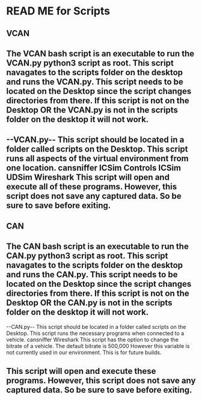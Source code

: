 # READ ME for Scripts

## VCAN 
The VCAN bash script is an executable to run the VCAN.py python3 script as root.
This script navagates to the scripts folder on the desktop and runs the VCAN.py.
This script needs to be located on the Desktop since the script changes directories from there.
If this script is not on the Desktop OR the VCAN.py is not in the scripts folder on the desktop it will not work.
--------------------------------------------------
--VCAN.py--
This script should be located in a folder called scripts on the Desktop.
This script runs all aspects of the virtual environment from one location.
cansniffer
ICSim Controls
ICSim
UDSim
Wireshark
This script will open and execute all of these programs.
However, this script does not save any captured data. So be sure to save before exiting.
--------------------------------------------------

## CAN
The CAN bash script is an executable to run the CAN.py python3 script as root.
This script navagates to the scripts folder on the desktop and runs the CAN.py.
This script needs to be located on the Desktop since the script changes directories from there.
If this script is not on the Desktop OR the CAN.py is not in the scripts folder on the desktop it will not work.
--------------------------------------------------
--CAN.py--
This script should be located in a folder called scripts on the Desktop.
This script runs the necessary programs when connected to a vehicle.
cansniffer
Wireshark
This script has the option to change the bitrate of a vehicle.
The default bitrate is 500,000
However this variable is not currently used in our environment.
This is for future builds.

This script will open and execute these programs.
However, this script does not save any captured data. So be sure to save before exiting.
---------------------------------------------------

